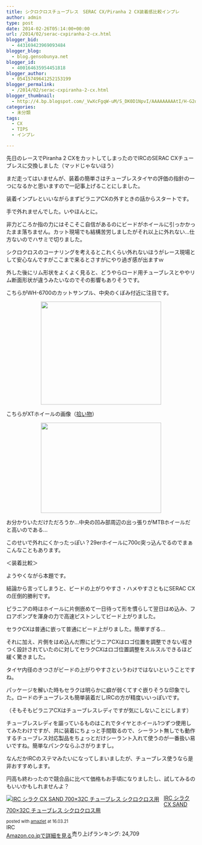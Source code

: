 ```yaml
---
title: シクロクロスチューブレス　SERAC CX/Piranha 2 CX装着感比較インプレ
author: admin
type: post
date: 2014-02-26T05:14:00+00:00
url: /2014/02/serac-cxpiranha-2-cx.html
blogger_bid:
  - 443169423969093484
blogger_blog:
  - blog.gensobunya.net
blogger_id:
  - 400164635954451818
blogger_author:
  - 05415749641252153199
blogger_permalink:
  - /2014/02/serac-cxpiranha-2-cx.html
blogger_thumbnail:
  - http://4.bp.blogspot.com/_VwXcFgqW-uM/S_DK0D1NpvI/AAAAAAAAAtI/H-G2dpKwWYo/s1600/6700-5.JPG
categories:
  - 未分類
tags:
  - CX
  - TIPS
  - インプレ

---
```

先日のレースでPiranha 2 CXをカットしてしまったのでIRCのSERAC CXチューブレスに交換しました（マッドじゃないほう）

まだ走ってはいませんが、装着の簡単さはチューブレスタイヤの評価の指針の一つになるかと思いますので一記事上げることにしました。

装着インプレといいながらまずピラニアCXの外すときの話からスタートです。

手で外れませんでした。いやほんとに。

非力どころか指の力にはそこそこ自信があるのにビードがホイールに引っかかったまま落ちません。カット現場でも結構苦労しましたがそれ以上に外れない…仕方ないのでハサミで切りました。

シクロクロスのコーナリングを考えるとこれくらい外れないほうがレース現場として安心なんですがここまで来るとさすがにやり過ぎ感が出ますｗ

外した後にリム形状をよくよく見ると、どうやらロード用チューブレスとややリム断面形状が違うみたいなのでその影響もありそうです。

こちらがWH-6700のカットサンプル、中央のくぼみ付近に注目です。

<div class="separator" style="clear: both; text-align: center;">
  <a href="https://blog.gensobunya.net/wp-content/uploads/2014/02/6700-5.jpg" imageanchor="1" style="margin-left: 1em; margin-right: 1em;"><img border="0" height="274" src="https://blog.gensobunya.net/wp-content/uploads/2014/02/6700-5.jpg" width="320" /></a>
</div>

こちらがXTホイールの画像（<a href="http://blogs.yahoo.co.jp/guest_syu/10113189.html" target="_blank">拾い物</a>）

<div class="separator" style="clear: both; text-align: center;">
  <a href="http://img5.blogs.yahoo.co.jp/ybi/1/81/3d/guest_syu/folder/44017/img_44017_10113189_0" imageanchor="1" style="margin-left: 1em; margin-right: 1em;"><img border="0" src="http://img5.blogs.yahoo.co.jp/ybi/1/81/3d/guest_syu/folder/44017/img_44017_10113189_0" height="240" width="320" /></a>
</div>

お分かりいただけただろうか…中央の凹み部周辺の出っ張りがMTBホイールだと高いのである…

このせいで外れにくかったっぽい？29erホイールに700c突っ込んでるのでまぁこんなこともあります。

＜装着比較＞

ようやくながら本題です。

結論から言ってしまうと、ビードの上がりやすさ・ハメやすさともにSERAC CXの圧倒的勝利です。

ピラニアの時はホイールに片側嵌めて一日待って形を慣らして翌日はめ込み、フロアポンプを渾身の力で高速ピストンしてビード上がりました。

セラクCXは普通に嵌って普通にビード上がりました。簡単すぎる…

それに加え、片側をはめ込んだ際にピラニアCXはロゴ位置を調整できない程きつく設計されていたのに対してセラクCXはロゴ位置調整をスルスルできるほど緩く驚きました。

タイヤ内径のきつさがビードの上がりやすさというわけではないということですね。

パッケージを解いた時もセラクは明らかに癖が弱くてすぐ嵌りそうな印象でした。ロードのチューブレスも簡単装着だしIRCの方が精度いいっぽいです。

（そもそもピラニアCXはチューブレスレディですが気にしないことにします）

チューブレスレディを謳っているものはこれでタイヤとホイール1つずつ使用してみたわけですが、共に装着にちょっと手間取るので、シーラント無しでも動作するチューブレス対応製品をちょっとだけシーラント入れて使うのが一番扱い易いですね。簡単なパンクならふさがりますし。

なんだかIRCのステマみたいになってしまいましたが、チューブレス使うなら是非おすすめします。

円高も終わったので競合品に比べて価格もお手頃になりましたし、試してみるのもいいかもしれませんよ？

<div class="amazlet-box" style="margin-bottom:0px;">
  <div class="amazlet-image" style="float:left;margin:0px 12px 1px 0px;">
    <a href="http://www.amazon.co.jp/exec/obidos/ASIN/B00QHS8BQE/gensobunya-22/ref=nosim/" name="amazletlink" target="_blank"><img src="https://images-fe.ssl-images-amazon.com/images/I/41xEsNw4rxL._SL160_.jpg" alt="IRC シラク CX SAND 700×32C チューブレス シクロクロス用" style="border: none;" /></a>
  </div>

  <div class="amazlet-info" style="line-height:120%; margin-bottom: 10px">
    <div class="amazlet-name" style="margin-bottom:10px;line-height:120%">
<a href="http://www.amazon.co.jp/exec/obidos/ASIN/B00QHS8BQE/gensobunya-22/ref=nosim/" name="amazletlink" target="_blank">IRC シラク CX SAND 700×32C チューブレス シクロクロス用</a></p>

<div class="amazlet-powered-date" style="font-size:80%;margin-top:5px;line-height:120%">
  posted with <a href="http://www.amazlet.com/" title="amazlet" target="_blank">amazlet</a> at 16.03.21
</div>


<div class="amazlet-detail">
IRC <br />売り上げランキング: 24,709


<div class="amazlet-sub-info" style="float: left;">
<div class="amazlet-link" style="margin-top: 5px">
  <a href="http://www.amazon.co.jp/exec/obidos/ASIN/B00QHS8BQE/gensobunya-22/ref=nosim/" name="amazletlink" target="_blank">Amazon.co.jpで詳細を見る</a>
</div>

  </div>

  <div class="amazlet-footer" style="clear: left">
  </div>
</div>
